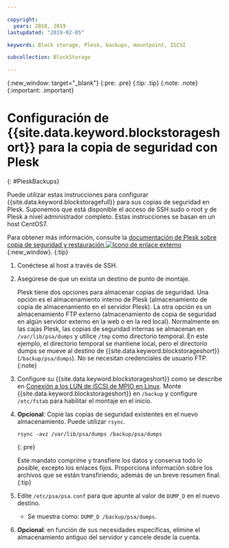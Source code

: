 ```yaml
---

copyright:
  years: 2018, 2019
lastupdated: "2019-02-05"

keywords: Block storage, Plesk, backups, mountpoint, ISCSI

subcollection: BlockStorage

---
```

{:new_window: target="_blank"}
{:pre: .pre}
{:tip: .tip}
{:note: .note}
{:important: .important}

# Configuración de {{site.data.keyword.blockstorageshort}} para la copia de seguridad con Plesk
{: #PleskBackups}

Puede utilizar estas instrucciones para configurar {{site.data.keyword.blockstoragefull}} para sus copias de seguridad en Plesk. Suponemos que está disponible el acceso de SSH sudo o root y de Plesk a nivel administrador completo. Estas instrucciones se basan en un host CentOS7.

Para obtener más información, consulte la [documentación de Plesk sobre copia de seguridad y restauración ![Icono de enlace externo](../../icons/launch-glyph.svg "Icono de enlace externo")](https://docs.plesk.com/en-US/12.5/administrator-guide/backing-up-and-restoration.59256/){:new_window}.
{:tip}

1. Conéctese al host a través de SSH.
2. Asegúrese de que un exista un destino de punto de montaje.

   Plesk tiene dos opciones para almacenar copias de seguridad. Una opción es el almacenamiento interno de Plesk (almacenamiento de copia de almacenamiento en el servidor Plesk). La otra opción es un almacenamiento FTP externo (almacenamiento de copia de seguridad en algún servidor externo en la web o en la red local). Normalmente en las cajas Plesk, las copias de seguridad internas se almacenan en `/var/lib/psa/dumps` y utilice `/tmp` como directorio temporal. En este ejemplo, el directorio temporal se mantiene local, pero el directorio dumps se mueve al destino de {{site.data.keyword.blockstorageshort}} (`/backup/psa/dumps`). No se necesitan credenciales de usuario FTP.
   {:note}   
3. Configure su {{site.data.keyword.blockstorageshort}} como se describe en [Conexión a los LUN de iSCSI de MPIO en Linux](/docs/infrastructure/BlockStorage?topic=BlockStorage-mountingLinux#mountingLinux). Monte {{site.data.keyword.blockstorageshort}} en `/backup` y configure `/etc/fstab` para habilitar el montaje en el inicio.
4. **Opcional**: Copie las copias de seguridad existentes en el nuevo almacenamiento. Puede utilizar `rsync`.
   ```
   rsync -avz /var/lib/psa/dumps /backup/psa/dumps
   ```
   {: pre}

    Este mandato comprime y transfiere los datos y conserva todo lo posible, excepto los enlaces fijos. Proporciona información sobre los archivos que se están transfiriendo, además de un breve resumen final.
    {:tip}    
5. Edite `/etc/psa/psa.conf` para que apunte al valor de `DUMP_D` en el nuevo destino.
    - Se muestra como: `DUMP_D /backup/psa/dumps`.
6. **Opcional**: en función de sus necesidades específicas, elimine el almacenamiento antiguo del servidor y cancele desde la cuenta.
